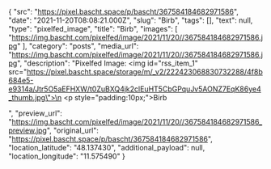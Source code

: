 {
  "src": "https://pixel.bascht.space/p/bascht/367584184682971586",
  "date": "2021-11-20T08:08:21.000Z",
  "slug": "Birb",
  "tags": [],
  "text": null,
  "type": "pixelfed_image",
  "title": "Birb",
  "images": [
    "https://img.bascht.com/pixelfed/image/2021/11/20//367584184682971586.jpg"
  ],
  "category": "posts",
  "media_url": "https://img.bascht.com/pixelfed/image/2021/11/20//367584184682971586.jpg",
  "description": "Pixelfed Image: <img id=\"rss_item_1\" src=\"https://pixel.bascht.space/storage/m/_v2/222423068830732288/4f8b684e5-e9314a/Jtr5O5aEFHXW/t0ZuBXQ4jk2clEuHT5CbGPquJv5AONZ7EqK86ye4_thumb.jpg\">\n            <p style=\"padding:10px;\">Birb</p>",
  "preview_url": "https://img.bascht.com/pixelfed/image/2021/11/20//367584184682971586_preview.jpg",
  "original_url": "https://pixel.bascht.space/p/bascht/367584184682971586",
  "location_latitude": "48.137430",
  "additional_payload": null,
  "location_longitude": "11.575490"
}